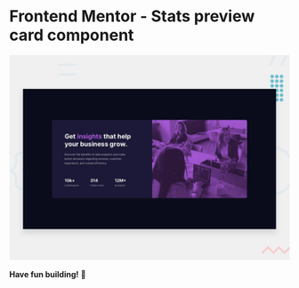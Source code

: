 # Frontend Mentor - Stats preview card component

![Design preview for the Stats preview card component coding challenge](./design/desktop-preview.jpg)

**Have fun building!** 🚀
